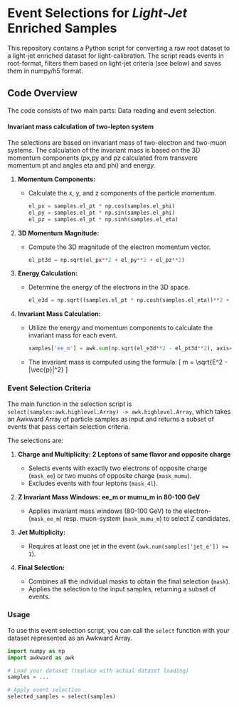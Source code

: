 # Event Selections for *Light-Jet* Enriched Samples

This repository contains a Python script for converting a raw root dataset to a light-jet enriched dataset for light-calibration. The script reads events in root-format, filters them based on light-jet criteria (see below) and saves them in numpy/h5 format.

## Code Overview
The code consists of two main parts: Data reading and event selection.

#### Invariant mass calculation of two-lepton system
The selections are based on invariant mass of two-electron and two-muon systems. The calculation of the invariant mass is based on the 3D momentum components (px,py and pz calculated from transvere momentum pt and angles eta and phi) and energy.

1. **Momentum Components:**
   - Calculate the x, y, and z components of the particle momentum.
     ```python
     el_px = samples.el_pt * np.cos(samples.el_phi)
     el_py = samples.el_pt * np.sin(samples.el_phi)
     el_pz = samples.el_pt * np.sinh(samples.el_eta)
     ```

2. **3D Momentum Magnitude:**
   - Compute the 3D magnitude of the electron momentum vector.
     ```python
     el_pt3d = np.sqrt(el_px**2 + el_py**2 + el_pz**2)
     ```

3. **Energy Calculation:**
   - Determine the energy of the electrons in the 3D space.
     ```python
     el_e3d = np.sqrt((samples.el_pt * np.cosh(samples.el_eta))**2 + (511e-3)**2)
     ```

4. **Invariant Mass Calculation:**
   - Utilize the energy and momentum components to calculate the invariant mass for each event.
     ```python
     samples['ee_m'] = awk.sum(np.sqrt(el_e3d**2 - el_pt3d**2), axis=1)
     ```
   - The invariant mass is computed using the formula: 
     \[ m = \sqrt{E^2 - |\vec{p}|^2} \]


### Event Selection Criteria

The main function in the selection script is `select(samples:awk.highlevel.Array) -> awk.highlevel.Array`, which takes an Awkward Array of particle samples as input and returns a subset of events that pass certain selection criteria.

The selections are:

1. **Charge and Multiplicity: 2 Leptons of same flavor and opposite charge**
   - Selects events with exactly two electrons of opposite charge (`mask_ee`) or two muons of opposite charge (`mask_mumu`).
   - Excludes events with four leptons (`mask_4l`).

2. **Z Invariant Mass Windows: ee_m or mumu_m in 80-100 GeV**
   - Applies invariant mass windows (80-100 GeV) to the electron- (`mask_ee_m`) resp. muon-system (`mask_mumu_m`) to select Z candidates.

3. **Jet Multiplicity:**
   - Requires at least one jet in the event (`awk.num(samples['jet_e']) >= 1`).

4. **Final Selection:**
   - Combines all the individual masks to obtain the final selection (`mask`).
   - Applies the selection to the input samples, returning a subset of events.

### Usage

To use this event selection script, you can call the `select` function with your dataset represented as an Awkward Array.

```python
import numpy as np
import awkward as awk

# Load your dataset (replace with actual dataset loading)
samples = ...

# Apply event selection
selected_samples = select(samples)
